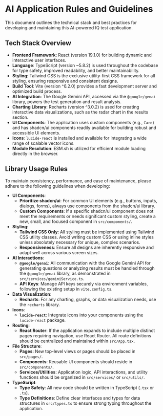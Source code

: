 # AI Application Rules and Guidelines

This document outlines the technical stack and best practices for developing and maintaining this AI-powered IQ test application.

## Tech Stack Overview

*   **Frontend Framework**: React (version 19.1.0) for building dynamic and interactive user interfaces.
*   **Language**: TypeScript (version ~5.8.2) is used throughout the codebase for type safety, improved readability, and better maintainability.
*   **Styling**: Tailwind CSS is the exclusive utility-first CSS framework for all styling, ensuring responsive and consistent designs.
*   **Build Tool**: Vite (version ^6.2.0) provides a fast development server and optimized build process.
*   **AI Integration**: The Google Gemini API, accessed via the `@google/genai` library, powers the test generation and result analysis.
*   **Charting Library**: Recharts (version ^3.0.2) is used for creating interactive data visualizations, such as the radar chart in the results section.
*   **UI Components**: The application uses custom components (e.g., `Card`) and has shadcn/ui components readily available for building robust and accessible UI elements.
*   **Icons**: `lucide-react` is installed and available for integrating a wide range of scalable vector icons.
*   **Module Resolution**: ESM.sh is utilized for efficient module loading directly in the browser.

## Library Usage Rules

To maintain consistency, performance, and ease of maintenance, please adhere to the following guidelines when developing:

*   **UI Components**:
    *   **Prioritize shadcn/ui**: For common UI elements (e.g., buttons, inputs, dialogs, forms), always use components from the shadcn/ui library.
    *   **Custom Components**: If a specific shadcn/ui component does not meet the requirements or needs significant custom styling, create a new, small, and focused component in `src/components/`.
*   **Styling**:
    *   **Tailwind CSS Only**: All styling must be implemented using Tailwind CSS utility classes. Avoid writing custom CSS or using inline styles unless absolutely necessary for unique, complex scenarios.
    *   **Responsiveness**: Ensure all designs are inherently responsive and adapt well across various screen sizes.
*   **AI Interactions**:
    *   **`@google/genai`**: All communication with the Google Gemini API for generating questions or analyzing results must be handled through the `@google/genai` library, as demonstrated in `src/services/geminiService.ts`.
    *   **API Keys**: Manage API keys securely via environment variables, following the existing setup in `vite.config.ts`.
*   **Data Visualization**:
    *   **Recharts**: For any charting, graphs, or data visualization needs, use the `recharts` library.
*   **Icons**:
    *   **`lucide-react`**: Integrate icons into your components using the `lucide-react` package.
*   **Routing**:
    *   **React Router**: If the application expands to include multiple distinct pages requiring navigation, use React Router. All route definitions should be centralized and maintained within `src/App.tsx`.
*   **File Structure**:
    *   **Pages**: New top-level views or pages should be placed in `src/pages/`.
    *   **Components**: Reusable UI components should reside in `src/components/`.
    *   **Services/Utilities**: Application logic, API interactions, and utility functions should be organized in `src/services/` or `src/utils/`.
*   **TypeScript**:
    *   **Type Safety**: All new code should be written in TypeScript (`.tsx` or `.ts`).
    *   **Type Definitions**: Define clear interfaces and types for data structures in `src/types.ts` to ensure strong typing throughout the application.